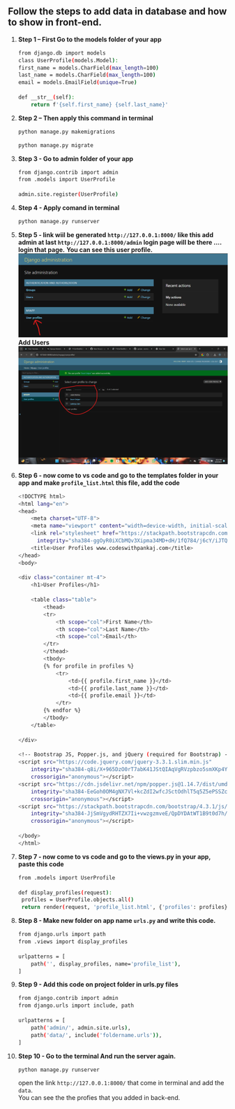 ## Follow the steps to add data in database and how to show in front-end.

1. **Step 1 – First Go to the models folder of your app**

    ```bash
   from django.db import models
    class UserProfile(models.Model):
    first_name = models.CharField(max_length=100)
    last_name = models.CharField(max_length=100)
    email = models.EmailField(unique=True)

    def __str__(self):
        return f'{self.first_name} {self.last_name}'
    ```

2. **Step 2 – Then apply this command in terminal**
    ```bash
    python manage.py makemigrations
    ```
    ```bash
    python manage.py migrate
    ```

3. **Step 3 - Go to admin folder of your app**

    ```bash
    from django.contrib import admin
    from .models import UserProfile

    admin.site.register(UserProfile)
    ```
4. **Step 4 - Apply comand in terminal**
    ```bash
    python manage.py runserver
    ```

5. **Step 5 - link wiil be generated `http://127.0.0.1:8000/` like this add admin at last `http://127.0.0.1:8000/admin` login page will be there .... login that page.**
   **You can see this user profile.** <br>
   <img src="Admin.png" width="700px"><br>
   **Add Users**<br>
   <img src="user_add.png" width="700px">
6. **Step 6 - now come to vs code and go to the templates folder in your app and make `profile_list.html` this file, add the code**
    ```bash
    <!DOCTYPE html>
    <html lang="en">
    <head>
        <meta charset="UTF-8">
        <meta name="viewport" content="width=device-width, initial-scale=1, shrink-to-fit=no">
        <link rel="stylesheet" href="https://stackpath.bootstrapcdn.com/bootstrap/4.3.1/css/bootstrap.min.css"
          integrity="sha384-ggOyR0iXCbMQv3Xipma34MD+dH/1fQ784/j6cY/iJTQUOhcWr7x9JvoRxT2MZw1T" crossorigin="anonymous">
        <title>User Profiles www.codeswithpankaj.com</title>
    </head>
    <body>

    <div class="container mt-4">
        <h1>User Profiles</h1>

        <table class="table">
            <thead>
            <tr>
                <th scope="col">First Name</th>
                <th scope="col">Last Name</th>
                <th scope="col">Email</th>
            </tr>
            </thead>
            <tbody>
            {% for profile in profiles %}
                <tr>
                    <td>{{ profile.first_name }}</td>
                    <td>{{ profile.last_name }}</td>
                    <td>{{ profile.email }}</td>
                </tr>
            {% endfor %}
            </tbody>
        </table>

    </div>

    <!-- Bootstrap JS, Popper.js, and jQuery (required for Bootstrap) -->
    <script src="https://code.jquery.com/jquery-3.3.1.slim.min.js"
        integrity="sha384-q8i/X+965DzO0rT7abK41JStQIAqVgRVzpbzo5smXKp4YfRvH+8abtTE1Pi6jizo"
        crossorigin="anonymous"></script>
    <script src="https://cdn.jsdelivr.net/npm/popper.js@1.14.7/dist/umd/popper.min.js"
        integrity="sha384-EeGoh0OM4gNX7Vl+kcZdI2wfcJSctOdhlT5q5Z5ePSSZcxWnuPij8me7z9eCrPU"
        crossorigin="anonymous"></script>
    <script src="https://stackpath.bootstrapcdn.com/bootstrap/4.3.1/js/bootstrap.min.js"
        integrity="sha384-JjSmVgydRHTZX7Ii+vwzgzmveE/QpDYDAtWT1B9t0d7h/6i6U/m6fTqvi2utmjpP"
        crossorigin="anonymous"></script>

    </body>
    </html>
    ```

7. **Step 7 - now come to vs code and go to the views.py in your app, paste this code**

   ```bash
   from .models import UserProfile

   def display_profiles(request):
    profiles = UserProfile.objects.all()
    return render(request, 'profile_list.html', {'profiles': profiles})
   ```
8. **Step 8 - Make new folder on app name `urls.py` and write this code.**
    ```bash
    from django.urls import path
    from .views import display_profiles

    urlpatterns = [
        path('', display_profiles, name='profile_list'),
    ]
    ```
9. **Step 9 - Add this code on project folder in urls.py files**
    ```bash
    from django.contrib import admin
    from django.urls import include, path

    urlpatterns = [
        path('admin/', admin.site.urls),
        path('data/', include('foldername.urls')),
    ]
    ```
10. **Step 10 - Go to the terminal And run the server again.**
    ```bash
    python manage.py runserver
    ```
    open the link `http://127.0.0.1:8000/` that come in terminal and add the `data`.
    <br>
    You can see the the profies that you added in back-end. 
